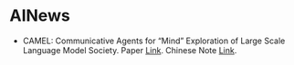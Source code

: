 # AINews

- CAMEL: Communicative Agents for “Mind” Exploration of Large Scale Language Model Society. Paper [Link](https://ghli.org/camel.pdf). Chinese Note [Link](./docs/CAMEL.md).